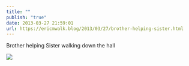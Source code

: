 ```yaml
---
title: ""
publish: "true"
date: 2013-03-27 21:59:01
url: https://ericmwalk.blog/2013/03/27/brother-helping-sister.html
---
```


Brother helping Sister walking down the hall

![](https://ericmwalk.blog/uploads/2022/04f077525a.jpg)